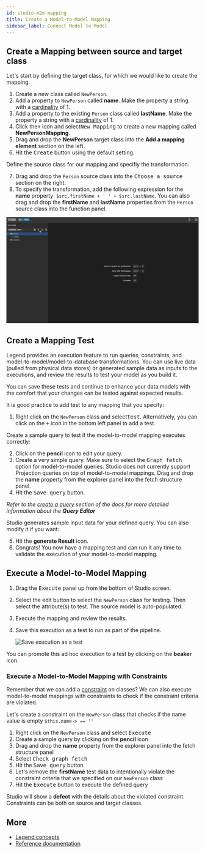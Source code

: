 ```yaml
---
id: studio-m2m-mapping
title: Create a Model-to-Model Mapping
sidebar_label: Connect Model to Model
---
```


## Create a Mapping between source and target class

Let's start by defining the target class, for which we would like to create the mapping.

1. Create a new class called `NewPerson`.
2. Add a property to `NewPerson` called **name**. Make the property a string with a [cardinality](../reference/legend-language.md#class) of 1.
3. Add a property to the existing `Person` class called **lastName**. Make the property a string with a [cardinality](../reference/legend-language.md#class) of 1.
4. Click the<kbd>+</kbd> icon and select<kbd>New Mapping</kbd> to create a new mapping called **NewPersonMapping**.
5. Drag and drop the **NewPerson** target class into the **Add a mapping element** section on the left.
6. Hit the <kbd>Create</kbd> button using the default setting.

Define the source class for our mapping and specifiy the transformation.

7. Drag and drop the `Person` source class into the <kbd>Choose a source</kbd> section on the right.
8. To specify the transformation, add the following expression for the **name** property: `$src.firstName + ' ' + $src.lastName`. You can also drag and drop the **firstName** and **lastName** properties from the `Person` source class into the function panel.

![Create model-to-model](../assets/create-M2M.gif)

## Create a Mapping Test

Legend provides an execution feature to run queries, constraints, and model-to-model/model-to-database transformations. You can use live data (pulled from physical data stores) or generated sample data as inputs to the executions, and review the results to test your model as you build it.

You can save these tests and continue to enhance your data models with the comfort that your changes can be tested against expected results.

It is good practice to add test to any mapping that you specify:

1. Right click on the `NewPerson` class and select<kbd>Test</kbd>. Alternatively, you can click on the <kbd>+</kbd> icon in the bottom left panel to add a test.

Create a sample query to test if the model-to-model mapping executes correctly:

2. Click on the **pencil** icon to edit your query.
3. Create a very simple query. Make sure to select the <kbd>Graph fetch</kbd> option for model-to-model queries. Studio does not currently support Projection queries on top of model-to-model mappings. Drag and drop the **name** property from the explorer panel into the fetch structure panel.
4. Hit the <kbd>Save query</kbd> button.

_Refer to the [create a query](../tutorials/query-tutorial.md/#create-a-query) section of the docs for more detailed information about the **Query Editor**_

Studio generates sample input data for your defined query. You can also modify it if you want:

5. Hit the **generate Result** icon.
6. Congrats! You now have a mapping test and can run it any time to validate the execution of your model-to-model mapping.

## Execute a Model-to-Model Mapping

1. Drag the <kbd>Execute</kbd> panel up from the bottom of Studio screen.

2. Select the edit button to select the `NewPerson` class for testing. Then select the attribute(s) to test. The source model is auto-populated.

3. Execute the mapping and review the results.

4. Save this execution as a test to run as part of the pipeline.

   ![Save execution as a test](../assets/execution.gif)

You can promote this ad hoc execution to a test by clicking on the **beaker** icon.

### Execute a Model-to-Model Mapping with Constraints

Remember that we can add a [constraint](../tutorials/studio-create-model/#constraint-1) on classes? We can also execute model-to-model mappings with constraints to check if the constraint criteria are violated.

Let's create a constraint on the `NewPerson` class that checks if the name value is empty `$this.name-> == ''`

1. Right click on the `NewPerson` class and select <kbd>Execute</kbd>
2. Create a sample query by clicking on the **pencil** icon
3. Drag and drop the **name** property from the explorer panel into the fetch structure panel
4. Select <kbd>Check graph fetch</kbd>
5. Hit the <kbd>Save query</kbd> button
6. Let's remove the **firstName** test data to intentionally violate the constraint criteria that we specified on our `NewPerson` class
7. Hit the <kbd>Execute</kbd> button to execute the defined query

Studio will show a **defect** with the details about the violated constraint. Constraints can be both on source and target classes.

## More
- [Legend concepts](../concepts/legend-concepts)
- [Reference documentation](../reference/legend-language)